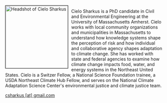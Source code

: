 <img src="{{ site.baseurl }}/about/ambassador/img/2025-Sharkus.jpg" height="200" width="200" alt="Headshot of Cielo Sharkus" style="float: left; margin: 4px 10px 0px 0px; border: 1px solid #000000;">

Cielo Sharkus is a PhD candidate in Civil and Environmental Engineering at the University of Massachusetts Amherst. Cielo works with local community organizations and municipalities in Massachusetts to understand how knowledge systems shape the perception of risk and how individual and collaborative agency shapes adaptation to climate change. She has worked with state and federal agencies to examine how climate change impacts food, water, and energy systems in the Northeast United States. Cielo is a Switzer Fellow, a National Science Foundation trainee, a USDA Northeast Climate Hub Fellow, and serves on the National Climate Adaptation Science Center's environmental justice and climate justice team.

[csharkus [at] gmail.com](mailto:csharkus@gmail.com)
